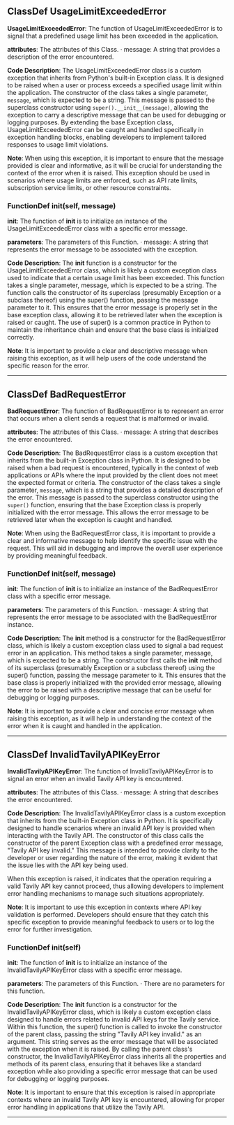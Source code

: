 ## ClassDef UsageLimitExceededError
**UsageLimitExceededError**: The function of UsageLimitExceededError is to signal that a predefined usage limit has been exceeded in the application.

**attributes**: The attributes of this Class.
· message: A string that provides a description of the error encountered.

**Code Description**: The UsageLimitExceededError class is a custom exception that inherits from Python's built-in Exception class. It is designed to be raised when a user or process exceeds a specified usage limit within the application. The constructor of the class takes a single parameter, `message`, which is expected to be a string. This message is passed to the superclass constructor using `super().__init__(message)`, allowing the exception to carry a descriptive message that can be used for debugging or logging purposes. By extending the base Exception class, UsageLimitExceededError can be caught and handled specifically in exception handling blocks, enabling developers to implement tailored responses to usage limit violations.

**Note**: When using this exception, it is important to ensure that the message provided is clear and informative, as it will be crucial for understanding the context of the error when it is raised. This exception should be used in scenarios where usage limits are enforced, such as API rate limits, subscription service limits, or other resource constraints.
### FunctionDef __init__(self, message)
**__init__**: The function of __init__ is to initialize an instance of the UsageLimitExceededError class with a specific error message.

**parameters**: The parameters of this Function.
· message: A string that represents the error message to be associated with the exception.

**Code Description**: The __init__ function is a constructor for the UsageLimitExceededError class, which is likely a custom exception class used to indicate that a certain usage limit has been exceeded. This function takes a single parameter, message, which is expected to be a string. The function calls the constructor of its superclass (presumably Exception or a subclass thereof) using the super() function, passing the message parameter to it. This ensures that the error message is properly set in the base exception class, allowing it to be retrieved later when the exception is raised or caught. The use of super() is a common practice in Python to maintain the inheritance chain and ensure that the base class is initialized correctly.

**Note**: It is important to provide a clear and descriptive message when raising this exception, as it will help users of the code understand the specific reason for the error.
***
## ClassDef BadRequestError
**BadRequestError**: The function of BadRequestError is to represent an error that occurs when a client sends a request that is malformed or invalid.

**attributes**: The attributes of this Class.
· message: A string that describes the error encountered.

**Code Description**: The BadRequestError class is a custom exception that inherits from the built-in Exception class in Python. It is designed to be raised when a bad request is encountered, typically in the context of web applications or APIs where the input provided by the client does not meet the expected format or criteria. The constructor of the class takes a single parameter, `message`, which is a string that provides a detailed description of the error. This message is passed to the superclass constructor using the `super()` function, ensuring that the base Exception class is properly initialized with the error message. This allows the error message to be retrieved later when the exception is caught and handled.

**Note**: When using the BadRequestError class, it is important to provide a clear and informative message to help identify the specific issue with the request. This will aid in debugging and improve the overall user experience by providing meaningful feedback.
### FunctionDef __init__(self, message)
**__init__**: The function of __init__ is to initialize an instance of the BadRequestError class with a specific error message.

**parameters**: The parameters of this Function.
· message: A string that represents the error message to be associated with the BadRequestError instance.

**Code Description**: The __init__ method is a constructor for the BadRequestError class, which is likely a custom exception class used to signal a bad request error in an application. This method takes a single parameter, message, which is expected to be a string. The constructor first calls the __init__ method of its superclass (presumably Exception or a subclass thereof) using the super() function, passing the message parameter to it. This ensures that the base class is properly initialized with the provided error message, allowing the error to be raised with a descriptive message that can be useful for debugging or logging purposes.

**Note**: It is important to provide a clear and concise error message when raising this exception, as it will help in understanding the context of the error when it is caught and handled in the application.
***
## ClassDef InvalidTavilyAPIKeyError
**InvalidTavilyAPIKeyError**: The function of InvalidTavilyAPIKeyError is to signal an error when an invalid Tavily API key is encountered.

**attributes**: The attributes of this Class.
· message: A string that describes the error encountered.

**Code Description**: The InvalidTavilyAPIKeyError class is a custom exception that inherits from the built-in Exception class in Python. It is specifically designed to handle scenarios where an invalid API key is provided when interacting with the Tavily API. The constructor of this class calls the constructor of the parent Exception class with a predefined error message, "Tavily API key invalid." This message is intended to provide clarity to the developer or user regarding the nature of the error, making it evident that the issue lies with the API key being used.

When this exception is raised, it indicates that the operation requiring a valid Tavily API key cannot proceed, thus allowing developers to implement error handling mechanisms to manage such situations appropriately.

**Note**: It is important to use this exception in contexts where API key validation is performed. Developers should ensure that they catch this specific exception to provide meaningful feedback to users or to log the error for further investigation.
### FunctionDef __init__(self)
**__init__**: The function of __init__ is to initialize an instance of the InvalidTavilyAPIKeyError class with a specific error message.

**parameters**: The parameters of this Function.
· There are no parameters for this function.

**Code Description**: The __init__ function is a constructor for the InvalidTavilyAPIKeyError class, which is likely a custom exception class designed to handle errors related to invalid API keys for the Tavily service. Within this function, the super() function is called to invoke the constructor of the parent class, passing the string "Tavily API key invalid." as an argument. This string serves as the error message that will be associated with the exception when it is raised. By calling the parent class's constructor, the InvalidTavilyAPIKeyError class inherits all the properties and methods of its parent class, ensuring that it behaves like a standard exception while also providing a specific error message that can be used for debugging or logging purposes.

**Note**: It is important to ensure that this exception is raised in appropriate contexts where an invalid Tavily API key is encountered, allowing for proper error handling in applications that utilize the Tavily API.
***
